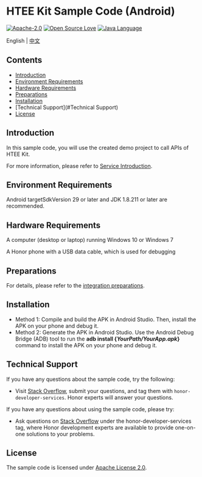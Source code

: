 # HTEE Kit Sample Code (Android)
[![Apache-2.0](https://img.shields.io/badge/license-Apache-blue)](http://www.apache.org/licenses/LICENSE-2.0)
[![Open Source Love](https://img.shields.io/static/v1?label=Open%20Source&message=%E2%9D%A4%EF%B8%8F&color=green)](https://developer.hihonor.com/demos/)
[![Java Language](https://img.shields.io/badge/language-java-green.svg)](https://www.java.com/en/)

English | [中文](README_ZH.md)

## Contents

 * [Introduction](#Introduction)
 * [Environment Requirements](#Environment-Requirements)
 * [Hardware Requirements](#Hardware-Requirements)
 * [Preparations](#Preparations)
 * [Installation](#Installation)
 * [Technical Support](#Technical Support)
 * [License](#License)

## Introduction

In this sample code, you will use the created demo project to call APIs of HTEE Kit. 

For more information, please refer to [Service Introduction](https://test.developer.honor.com/cn/docs/11012/guides/introduction).

## Environment Requirements

Android targetSdkVersion 29 or later and JDK 1.8.211 or later are recommended.

## Hardware Requirements

A computer (desktop or laptop) running Windows 10 or Windows 7

A Honor phone with a USB data cable, which is used for debugging

## Preparations

For details, please refer to the [integration preparations](https://developer.honor.com/cn/docs/11012/guides/dev-prepare).


## Installation
* Method 1: Compile and build the APK in Android Studio. Then, install the APK on your phone and debug it.
* Method 2: Generate the APK in Android Studio. Use the Android Debug Bridge (ADB) tool to run the **adb install {*YourPath/YourApp.apk*}** command to install the APK on your phone and debug it.

## Technical Support

If you have any questions about the sample code, try the following:
- Visit [Stack Overflow](https://stackoverflow.com/questions/tagged/honor-developer-services?tab=Votes), submit your questions, and tag them with `honor-developer-services`. Honor experts will answer your questions.

If you have any questions about using the sample code, please try:
- Ask questions on [Stack Overflow](https://stackoverflow.com/questions/tagged/honor-developer-services?tab=Votes) under the honor-developer-services tag, where Honor development experts are available to provide one-on-one solutions to your problems.
## License
The sample code is licensed under [Apache License 2.0](http://www.apache.org/licenses/LICENSE-2.0).